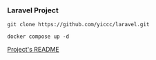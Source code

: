 ### Laravel Project
```
git clone https://github.com/yiccc/laravel.git
```
```
docker compose up -d
```

[Project's README](https://github.com/yiccc/laravel/tree/master/app#readme)
